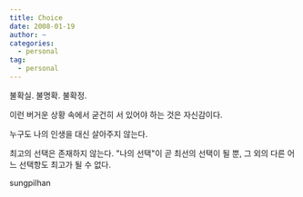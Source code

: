 ```yaml
---
title: Choice
date: 2008-01-19
author: ~
categories:
  - personal
tag:
  - personal
---
```






불확실. 불명확. 불확정.

이런 버거운 상황 속에서 굳건히 서 있어야 하는 것은 자신감이다.

누구도 나의 인생을 대신 살아주지 않는다.

최고의 선택은 존재하지 않는다.
"나의 선택"이 곧 최선의 선택이 될 뿐, 그 외의 다른 어느 선택항도 최고가 될 수 없다.





 








sungpilhan
         



